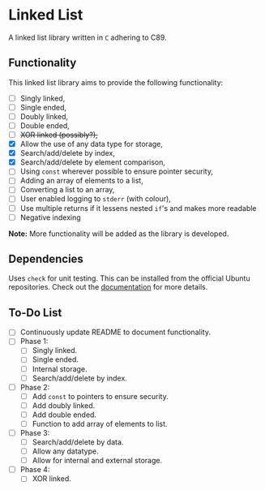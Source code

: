 # Linked List
A linked list library written in `C` adhering to C89.

## Functionality
This linked list library aims to provide the following functionality:
- [ ] Singly linked,
- [ ] Single ended,
- [ ] Doubly linked,
- [ ] Double ended,
- [ ] ~~XOR linked (possibly?),~~
- [x] Allow the use of any data type for storage,
- [x] Search/add/delete by index,
- [x] Search/add/delete by element comparison,
- [ ] Using `const` wherever possible to ensure pointer security,
- [ ] Adding an array of elements to a list,
- [ ] Converting a list to an array,
- [ ] User enabled logging to `stderr` (with colour),
- [ ] Use multiple returns if it lessens nested `if`'s and makes more readable
- [ ] Negative indexing

**Note:** More functionality will be added as the library is developed.

## Dependencies
Uses `check` for unit testing. This can be installed from the official Ubuntu
repositories. Check out the [documentation](http://libcheck.github.io/check/)
for more details.

## To-Do List
- [ ] Continuously update README to document functionality.
- [ ] Phase 1:
    - [ ] Singly linked.
    - [ ] Single ended.
    - [ ] Internal storage.
    - [ ] Search/add/delete by index.
- [ ] Phase 2:
    - [ ] Add `const` to pointers to ensure security.
    - [ ] Add doubly linked.
    - [ ] Add double ended.
    - [ ] Function to add array of elements to list.
- [ ] Phase 3:
    - [ ] Search/add/delete by data.
    - [ ] Allow any datatype.
    - [ ] Allow for internal and external storage.
- [ ] Phase 4:
    - [ ] XOR linked.
